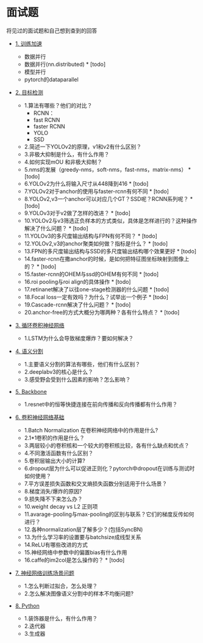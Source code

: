 # 面试题
将见过的面试题和自己想到查到的回答

* [1. 训练加速](#1.训练加速)
    * 数据并行
    * 数据并行(nn.distributed) \* [todo]
    * 模型并行
    * pytorch的dataparallel

* [2. 目标检测](#2.目标检测) 
    * 1.算法有哪些？他们的对比？
        * RCNN：
        * fast RCNN
        * faster RCNN
        * YOLO
        * SSD
    * 2.简述一下YOLOv2的原理，v1和v2有什么区别？
    * 3.非极大抑制是什么，有什么作用？
    * 4.如何实现mOU 和非极大抑制？
    * 5.nms的发展（greedy-nms，soft-nms，fast-nms，matrix-nms） \* [todo]
    * 6.YOLOv2为什么将输入尺寸从448降到416 \* [todo]
    * 7.YOLOv2对于anchor的使用与faster-rcnn有何不同  \* [todo]
    * 8.YOLOv2,v3一个anchor可以对应几个GT？SSD呢？RCNN系列呢？ \* [todo]
    * 9.YOLOv3对于v2做了怎样的改进？ \* [todo]
    * 10.YOLOv2与v3筛选正负样本的方式类似，具体是怎样进行的？这种操作解决了什么问题？ \* [todo]
    * 11.YOLOv3的多尺度输出结构与FPN有何不同？ \* [todo]
    * 12.YOLOv2,v3的anchor聚类如何做？指标是什么？ \* [todo]
    * 13.FPN的多尺度输出结构与SSD的多尺度输出结构哪个效果更好 \* [todo]
    * 14.faster-rcnn在撒anchor的时候，是如何把特征图坐标映射到图像上的？ \* [todo]
    * 15.faster-rcnn的OHEM与ssd的OHEM有何不同 \* [todo]
    * 16.roi pooling与roi align的具体操作 \* [todo]
    * 17.retinanet解决了以往one-stage检测器的什么问题 \* [todo]
    * 18.Focal loss一定有效吗？为什么？试举出一个例子 \* [todo]
    * 19.Cascade-rcnn解决了什么问题？ \* [todo]
    * 20.anchor-free的方式大概分为哪两种？各有什么特点？ \* [todo]

* [3. 循环卷积神经网络](#3.循环卷积神经网络) 
    * 1.LSTM为什么会导致梯度爆炸？要如何解决？

* [4. 语义分割](#4.语义分割) 
    * 1.主要语义分割的算法有哪些，他们有什么区别？
    * 2.deeplabv3的核心是什么？
    * 3.感受野会受到什么因素的影响？怎么影响？

* [5. Backbone](#5.Backbone) 
    * 1.resnet中的恒等快捷连接在前向传播和反向传播都有什么作用？

* [6. 卷积神经网络基础](#6.卷积神经网络基础)
    * 1.Batch Normalization 在卷积神经网络中的作用是什么?
    * 2.1*1卷积的作用是什么？
    * 3.两层较小的卷积核和一个较大的卷积核比较，各有什么缺点和优点？
    * 4.不同激活函数有什么区别？
    * 5.卷积层输出大小的计算?
    * 6.dropout层为什么可以促进正则化？pytorch中dropout在训练与测试时如何使用？
    * 7.平方误差损失函数和交叉熵损失函数分别适用于什么场景？
    * 8.梯度消失/爆炸的原因?
    * 9.损失降不下来怎么办？
    * 10.weight decay vs L2 正则项
    * 11.avarage-pooling与max-pooling的区别与联系？它们的梯度反传如何进行？
    * 12.各种normalization层了解多少？(包括SyncBN)
    * 13.为什么学习率的设置要与batchsize成线型关系
    * 14.ReLU有哪些改进的方式
    * 15.神经网络中参数中的偏置bias有什么作用
    * 16.caffe的im2col是怎么操作的？ \* [todo]

* [7. 神经网络训练场景问题](#7.神经网络训练场景问题)
    * 1.怎么判断过拟合，怎么处理？
    * 2.怎么解决图像语义分割中的样本不均衡问题?

* [8. Python](#8.Python)
    * 1.装饰器是什么，有什么作用？
    * 2.迭代器
    * 3.生成器